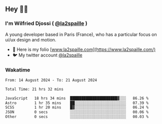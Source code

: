 ## Hey 👋🏾
### I'm Wilfried Djossi ( <a href="https://twitter.com/la2spaille/" target="_blank">@la2spaille</a> )
A young developer based in Paris (France), who has a particular focus on ui/ux design and motion.

- 🎨 Here is my folio [www.la2spaille.com](https://www.la2spaille.com/)
- 🐦 My twitter account [@la2spaille](https://twitter.com/la2spaille/)

### Wakatime
<!--START_SECTION:waka-->

```txt
From: 14 August 2024 - To: 21 August 2024

Total Time: 21 hrs 32 mins

JavaScript   18 hrs 34 mins  █████████████████████▓░░░   86.26 %
Astro        1 hr 35 mins    ██░░░░░░░░░░░░░░░░░░░░░░░   07.39 %
SCSS         1 hr 20 mins    █▓░░░░░░░░░░░░░░░░░░░░░░░   06.24 %
JSON         0 secs          ░░░░░░░░░░░░░░░░░░░░░░░░░   00.06 %
Other        0 secs          ░░░░░░░░░░░░░░░░░░░░░░░░░   00.03 %
```

<!--END_SECTION:waka-->
<!--
**la2spaille/la2spaille** is a ✨ _special_ ✨ repository because its `README.md` (this file) appears on your GitHub profile.

Here are some ideas to get you started:

- 🔭 I’m currently working on ...
- 🌱 I’m currently learning ...
- 👯 I’m looking to collaborate on ...
- 🤔 I’m looking for help with ...
- 💬 Ask me about ...
- 📫 How to reach me: ...
- 😄 Pronouns: ...
- ⚡ Fun fact: ...
-->
